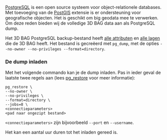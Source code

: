 [PostgreSQL](https://www.postgresql.org/) is een open source systeem voor object-relationele databases. Met toevoeging van de [PostGIS](https://postgis.net/) extensie is er ondersteuning voor geografische objecten. Het is geschikt om big geodata mee te verwerken. Om deze reden bieden wij de volledige 3D BAG data aan als PostgreSQL dump.

Het 3D BAG PostgreSQL backup-bestand heeft [alle attributen](../schema/attributes.md) en [alle lagen](../schema/layers.md#data-layers) die de 3D BAG heeft. Het bestand is gecreëerd met `pg_dump`, met de opties `--no-owner --no-privileges --format=directory`.

### De dump inladen

Met het volgende commando kan je de dump inladen. Pas in ieder geval de laatste twee regels aan (lees  [pg_restore](https://www.postgresql.org/docs/current/app-pgrestore.html) voor meer informatie):

```
pg_restore \
--no-owner \
--no-privileges \
--format=directory \
--jobs=8 \
<connectieparameters>
<pad naar ongezipt bestand>
```

`<connectieparameters>` zijn bijvoorbeeld `--port` en `--username`. 

Het kan een aantal uur duren tot het inladen gereed is.
